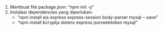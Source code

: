 1. Membuat file package.json: “npm init -y”
2. Instalasi dependencies yang diperlukan:
    - “npm install ejs express express-session body-parser mysql --save”
    - “npm install bcryptjs dotenv express jsonwebtoken mysql”
